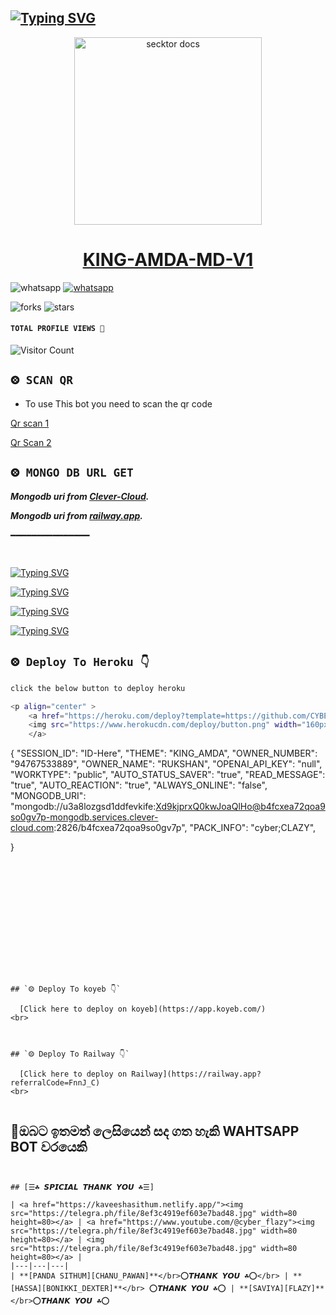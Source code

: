   ## [![Typing SVG](https://readme-typing-svg.herokuapp.com?font=Rockstar-ExtraBold&color=F33A6A&lines=𝐇𝐈+𝐈𝐀𝐌+𝗞𝗜𝗡𝗚╺+𝗔𝗠𝗗𝗔+-+𝗕𝗢𝗧.;𝙿𝙾𝚆𝙴𝚁𝙳+𝙱𝚈:+𝗖𝗬𝗕𝗘𝗥+𝗞𝗜𝗡𝗚+𝗧𝗘𝗔𝗠;ℂ𝕣𝕖𝕒𝕥𝕖𝕕+𝕓𝕪:+𝗖𝗬.༆𝗙𝗟𝗔𝗭𝗬;𝐌𝐑:+☬𝗖𝗬༒𝗧𝗘𝗔𝗠࿐;💕ඉතිං+ඔයල🙃;😁හොදින්+ඉන්නවානේ🧚)](https://git.io/typing-svg)

 <p align="center">  
  <a href="https://www.youtube.com/@cyber_flazy">
    <img alt="secktor docs" height="300" src="">
    <h1 align="center">KING-AMDA-MD-V1</h1>
  </a
<p align="center">
  <a aria-label="Join our chats" hretpt.wapp.com/L6Rw4onJlfBJGprvSQh9I2" target="_blank">
    <img alt="whatsapp" src="" />
  </a>
<a aria-label="Bot Whatsapp" href="[https://chat.whatsapp.com/J6C3xxf5VAp0FW0KidBTwf](https://wa.me/94710109956?text=.menu)" target="_blank">
    <img alt="whatsapp" src="" />
  </a>

 ![forks](?label=Forks&style=social)
![stars](?style=social)
  
#### ```TOTAL PROFILE VIEWS 🧚```
![Visitor Count](https://profile-counter.glitch.me/CYBER-THUSHAN/count.svg) 


## `⨷ SCAN QR`

- To use This bot you need to scan the qr code<br>

[Qr scan 1](https://replit.com/@savigaming2009/KING-AMDA-BOT-QR?v=1)

[Qr Scan 2](https://replit.com/@savigaming2009/KING-AMDA-BOT-QR?v=1
)


## `⨷ MONGO DB URL GET`

 ***Mongodb uri from [Clever-Cloud](https://api.clever-cloud.com/v2/session/login).***

***Mongodb uri from [railway.app](https://railway.app).***

━━━━━━━━━━━━━━━




## <p align="center">
  <a href="#"><img src="http://readme-typing-svg.herokuapp.com?color=d1fa02&center=true&vCenter=true&multiline=false&lines=𝙃𝙊𝙒+𝘾𝘼𝙉+𝙃𝙀𝙇𝙋+𝙔𝙊𝙐  👩‍🔧" alt="">
</p>
  <a href="https://git.io/typing-svg"><img src="https://readme-typing-svg.demolab.com?font=Fira+Code&pause=1000&width=435&lines=THE+BEST+WHATSAPP+BOT" alt="Typing SVG" /></a>

  
  <a href="https://git.io/typing-svg"><img src="https://readme-typing-svg.demolab.com?font=Fira+Code&pause=1000&width=435&lines=MULITE+DIVICE+WHATSAPP+BOT+NEW+2023" alt="Typing SVG" /></a>

  <a href="https://git.io/typing-svg"><img src="https://readme-typing-svg.demolab.com?font=Fira+Code&pause=1000&width=435&lines=CREATED+BY;CYBER+FLAZY+" alt="Typing SVG" /></a>

  <a href="https://git.io/typing-svg"><img src="https://readme-typing-svg.demolab.com?font=Fira+Code&pause=1000&width=435&lines=MY+NUMBER;767533889" alt="Typing SVG" /></a>


## `⨷ Deploy To Heroku 👇` 

```bash
click the below button to deploy heroku

<p align="center" >
    <a href="https://heroku.com/deploy?template=https://github.com/CYBER-THUSHAN/SHENU-QUEEN-MD">
    <img src="https://www.herokucdn.com/deploy/button.png" width="160px" alt="Deploy on Heroku" >
    </a>


```
{
  "SESSION_ID": "ID-Here",
  "THEME": "KING_AMDA",
  "OWNER_NUMBER": "94767533889",
  "OWNER_NAME": "RUKSHAN",
  "OPENAI_API_KEY": "null",
  "WORKTYPE": "public",
  "AUTO_STATUS_SAVER": "true",
  "READ_MESSAGE": "true",
  "AUTO_REACTION": "true",
  "ALWAYS_ONLINE": "false",
  "MONGODB_URI": "mongodb://u3a8lozgsd1ddfevkife:Xd9kjprxQ0kwJoaQlHo@b4fcxea72qoa9so0gv7p-mongodb.services.clever-cloud.com:2826/b4fcxea72qoa9so0gv7p",
  "PACK_INFO": "cyber;CLAZY",
   
}
```
  
  












## `⨷ Deploy To koyeb 👇` 
  
  [Click here to deploy on koyeb](https://app.koyeb.com/)
<br>



## `⨷ Deploy To Railway 👇` 
  
  [Click here to deploy on Railway](https://railway.app?referralCode=FnnJ_C)
<br>


```
## 🔰ඔබට ඉතමත් ලෙසියෙන් සද ගත හැකි WAHTSAPP BOT වරයෙකි
```


## [☰☘️ 𝙎𝙋𝙄𝘾𝙄𝘼𝙇 𝙏𝙃𝘼𝙉𝙆 𝙔𝙊𝙐 ☘️☰]

| <a href="https://kaveeshasithum.netlify.app/"><img src="https://telegra.ph/file/8ef3c4919ef603e7bad48.jpg" width=80 height=80></a> | <a href="https://www.youtube.com/@cyber_flazy"><img src="https://telegra.ph/file/8ef3c4919ef603e7bad48.jpg" width=80 height=80></a> | <img src="https://telegra.ph/file/8ef3c4919ef603e7bad48.jpg" width=80 height=80></a> |
|---|---|---|
| **[PANDA SITHUM][CHANU_PAWAN]**</br>⭕𝙏𝙃𝘼𝙉𝙆 𝙔𝙊𝙐 ☘️⭕</br> | **[HASSA][BONIKKI_DEXTER]**</br> ⭕𝙏𝙃𝘼𝙉𝙆 𝙔𝙊𝙐 ☘️⭕ | **[SAVIYA][FLAZY]**</br>⭕𝙏𝙃𝘼𝙉𝙆 𝙔𝙊𝙐 ☘️⭕










